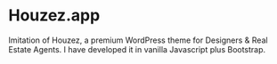 # Houzez.app
Imitation of Houzez, a premium WordPress theme for Designers &amp; Real Estate Agents.
I have developed it in vanilla Javascript plus Bootstrap.

